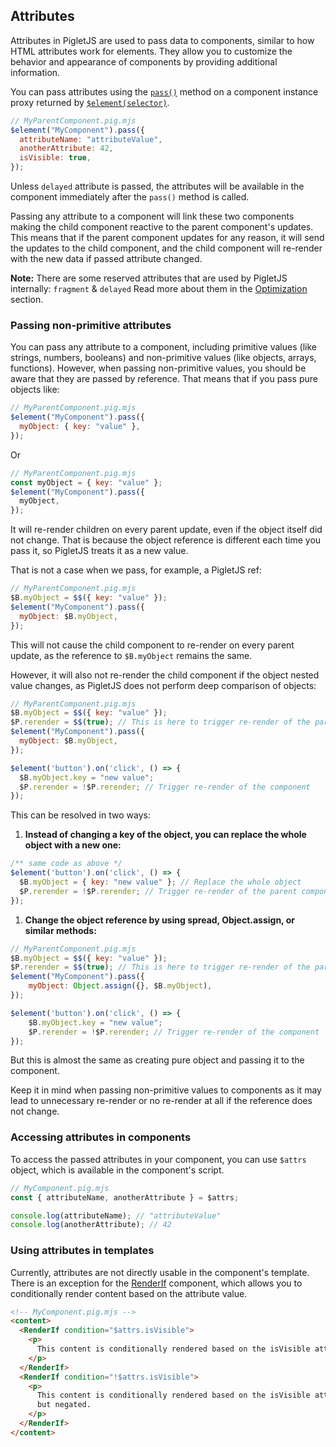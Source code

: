 ## Attributes

Attributes in PigletJS are used to pass data to components, similar to how HTML attributes work for elements.
They allow you to customize the behavior and appearance of components by providing additional information.

You can pass attributes using the [`pass()`](DOM#element-selectors) method on a component instance proxy returned by [`$element(selector)`](DOM#element-selectors).


```javascript
// MyParentComponent.pig.mjs
$element("MyComponent").pass({
  attributeName: "attributeValue",
  anotherAttribute: 42,
  isVisible: true,
});
```

Unless `delayed` attribute is passed, the attributes will be available in the component immediately after the `pass()` method is called.

Passing any attribute to a component will link these two components making the child component reactive to the parent component's updates.
This means that if the parent component updates for any reason, it will send the updates to the child component, and the child component will re-render with the new data if passed attribute changed.

**Note:** There are some reserved attributes that are used by PigletJS internally: `fragment` & `delayed`
Read more about them in the [Optimization](Optimization#top) section.

### Passing non-primitive attributes

You can pass any attribute to a component, including primitive values (like strings, numbers, booleans) and non-primitive values (like objects, arrays, functions).
However, when passing non-primitive values, you should be aware that they are passed by reference.
That means that if you pass pure objects like:

```javascript
// MyParentComponent.pig.mjs
$element("MyComponent").pass({
  myObject: { key: "value" },
});
```
Or

```javascript
// MyParentComponent.pig.mjs
const myObject = { key: "value" };
$element("MyComponent").pass({
  myObject,
});
```

It will re-render children on every parent update, even if the object itself did not change.
That is because the object reference is different each time you pass it, so PigletJS treats it as a new value.

That is not a case when we pass, for example, a PigletJS ref:

```javascript
// MyParentComponent.pig.mjs
$B.myObject = $$({ key: "value" });
$element("MyComponent").pass({
  myObject: $B.myObject,
});
```

This will not cause the child component to re-render on every parent update, as the reference to `$B.myObject` remains the same.

However, it will also not re-render the child component if the object nested value changes, as PigletJS does not perform deep comparison of objects:

```javascript
// MyParentComponent.pig.mjs
$B.myObject = $$({ key: "value" });
$P.rerender = $$(true); // This is here to trigger re-render of the parent component later as refs are not reactive by themselves
$element("MyComponent").pass({
  myObject: $B.myObject,
});

$element('button').on('click', () => {
  $B.myObject.key = "new value";
  $P.rerender = !$P.rerender; // Trigger re-render of the component
});

```

This can be resolved in two ways:

1. **Instead of changing a key of the object, you can replace the whole object with a new one:**

```javascript
/** same code as above */
$element('button').on('click', () => {
  $B.myObject = { key: "new value" }; // Replace the whole object
  $P.rerender = !$P.rerender; // Trigger re-render of the parent component
});
```

1. **Change the object reference by using spread, Object.assign, or similar methods:**

```javascript
// MyParentComponent.pig.mjs
$B.myObject = $$({ key: "value" });
$P.rerender = $$(true); // This is here to trigger re-render of the parent component later as refs are not reactive by themselves
$element("MyComponent").pass({
    myObject: Object.assign({}, $B.myObject),
});

$element('button').on('click', () => {
    $B.myObject.key = "new value";
    $P.rerender = !$P.rerender; // Trigger re-render of the component
});
```

But this is almost the same as creating pure object and passing it to the component.

Keep it in mind when passing non-primitive values to components as it may lead to unnecessary re-render or no re-render at all if the reference does not change.

### Accessing attributes in components

To access the passed attributes in your component, you can use `$attrs` object, which is available in the component's script.

```javascript
// MyComponent.pig.mjs
const { attributeName, anotherAttribute } = $attrs;

console.log(attributeName); // "attributeValue"
console.log(anotherAttribute); // 42
```

### Using attributes in templates

Currently, attributes are not directly usable in the component's template.
There is an exception for the [RenderIf](Built_in_components#RenderIf) component, which allows you to conditionally render content based on the attribute value.

```html
<!-- MyComponent.pig.mjs -->
<content>
  <RenderIf condition="$attrs.isVisible">
    <p>
      This content is conditionally rendered based on the isVisible attribute.
    </p>
  </RenderIf>
  <RenderIf condition="!$attrs.isVisible">
    <p>
      This content is conditionally rendered based on the isVisible attribute,
      but negated.
    </p>
  </RenderIf>
</content>
```

